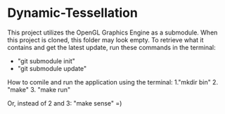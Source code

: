 # Dynamic-Tessellation
This project utilizes the OpenGL Graphics Engine as a submodule.
When this project is cloned, this folder may look empty. To retrieve what it contains and get the latest update, run these commands in the terminal:
* "git submodule init"
* "git submodule update"

How to comile and run the application using the terminal:
1."mkdir bin"
2. "make"
3. "make run"

Or, instead of 2 and 3: "make sense" =)


